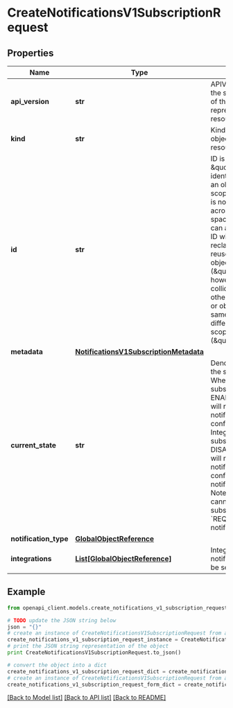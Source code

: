 # CreateNotificationsV1SubscriptionRequest


## Properties
Name | Type | Description | Notes
------------ | ------------- | ------------- | -------------
**api_version** | **str** | APIVersion defines the schema version of this representation of a resource. | [optional] [readonly] 
**kind** | **str** | Kind defines the object this REST resource represents. | [optional] [readonly] 
**id** | **str** | ID is the \&quot;natural identifier\&quot; for an object within its scope/namespace; it is normally unique across time but not space. That is, you can assume that the ID will not be reclaimed and reused after an object is deleted (\&quot;time\&quot;); however, it may collide with IDs for other object &#x60;kinds&#x60; or objects of the same &#x60;kind&#x60; within a different scope/namespace (\&quot;space\&quot;). | [optional] [readonly] 
**metadata** | [**NotificationsV1SubscriptionMetadata**](NotificationsV1SubscriptionMetadata.md) |  | [optional] 
**current_state** | **str** | Denotes the state of the subscription. When the subscription is ENABLED, the user will receive notification on the configured Integrations. If the subscription is DISABLED, the user will not recieve any notification for the configured notification type. Note that, you cannot disable a subscription for &#x60;REQUIRED&#x60; notification type.  | [optional] 
**notification_type** | [**GlobalObjectReference**](GlobalObjectReference.md) |  | 
**integrations** | [**List[GlobalObjectReference]**](GlobalObjectReference.md) | Integrations to which notifications are to be sent. | 

## Example

```python
from openapi_client.models.create_notifications_v1_subscription_request import CreateNotificationsV1SubscriptionRequest

# TODO update the JSON string below
json = "{}"
# create an instance of CreateNotificationsV1SubscriptionRequest from a JSON string
create_notifications_v1_subscription_request_instance = CreateNotificationsV1SubscriptionRequest.from_json(json)
# print the JSON string representation of the object
print CreateNotificationsV1SubscriptionRequest.to_json()

# convert the object into a dict
create_notifications_v1_subscription_request_dict = create_notifications_v1_subscription_request_instance.to_dict()
# create an instance of CreateNotificationsV1SubscriptionRequest from a dict
create_notifications_v1_subscription_request_form_dict = create_notifications_v1_subscription_request.from_dict(create_notifications_v1_subscription_request_dict)
```
[[Back to Model list]](../ccloud/README.md#documentation-for-models) [[Back to API list]](../ccloud/README.md#documentation-for-api-endpoints) [[Back to README]](../ccloud/README.md)


